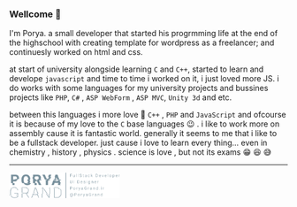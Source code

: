### Wellcome 👋

I'm Porya. a small developer that started his progrmming life at the end of the highschool with creating template for wordpress as a freelancer; and continuesly worked on html and css.

at start of university alongside learning `C` and `C++`, started to learn and develope `javascript` and time to time i worked on it, i just loved more JS. i do works with some languages for my university projects and bussines projects like `PHP`, `C#` , `ASP WebForm` , `ASP MVC`, `Unity 3d` and etc. 

between this languages i more love 🤩 `C++` , `PHP` and `JavaScript` and ofcourse it is because of my love to the `C` base languages 😉 . i like to work more on assembly cause it is fantastic world.
generally it seems to me that i like to be a fullstack developer. just cause i love to learn every thing... even in chemistry , history , physics . science is love , but not its exams 😁 😆 😅


--------------
<img src="https://github.com/AML-Project/tedjs/blob/master/plogo.png" width="200"/>
